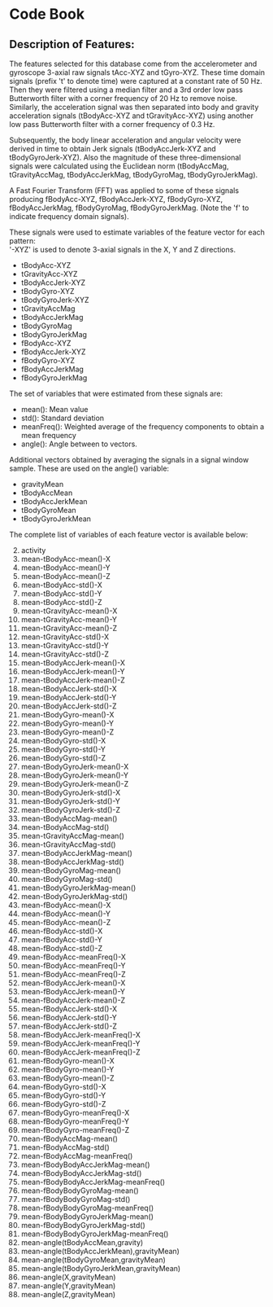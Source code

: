 # Code Book

## Description of Features:
The features selected for this database come from the accelerometer and gyroscope 3-axial raw signals tAcc-XYZ and tGyro-XYZ. These time domain signals (prefix 't' to denote time) were captured at a constant rate of 50 Hz. Then they were filtered using a median filter and a 3rd order low pass Butterworth filter with a corner frequency of 20 Hz to remove noise. Similarly, the acceleration signal was then separated into body and gravity acceleration signals (tBodyAcc-XYZ and tGravityAcc-XYZ) using another low pass Butterworth filter with a corner frequency of 0.3 Hz. 

Subsequently, the body linear acceleration and angular velocity were derived in time to obtain Jerk signals (tBodyAccJerk-XYZ and tBodyGyroJerk-XYZ). Also the magnitude of these three-dimensional signals were calculated using the Euclidean norm (tBodyAccMag, tGravityAccMag, tBodyAccJerkMag, tBodyGyroMag, tBodyGyroJerkMag). 

A Fast Fourier Transform (FFT) was applied to some of these signals producing fBodyAcc-XYZ, fBodyAccJerk-XYZ, fBodyGyro-XYZ, fBodyAccJerkMag, fBodyGyroMag, fBodyGyroJerkMag. (Note the 'f' to indicate frequency domain signals). 

These signals were used to estimate variables of the feature vector for each pattern:  
'-XYZ' is used to denote 3-axial signals in the X, Y and Z directions.

* tBodyAcc-XYZ
* tGravityAcc-XYZ
* tBodyAccJerk-XYZ
* tBodyGyro-XYZ
* tBodyGyroJerk-XYZ
* tGravityAccMag
* tBodyAccJerkMag
* tBodyGyroMag
* tBodyGyroJerkMag
* fBodyAcc-XYZ
* fBodyAccJerk-XYZ
* fBodyGyro-XYZ
* fBodyAccJerkMag
* fBodyGyroJerkMag

The set of variables that were estimated from these signals are:
* mean(): Mean value
* std(): Standard deviation
* meanFreq(): Weighted average of the frequency components to obtain a mean frequency
* angle(): Angle between to vectors.


Additional vectors obtained by averaging the signals in a signal window sample. These are used on the angle() variable:

* gravityMean
* tBodyAccMean
* tBodyAccJerkMean
* tBodyGyroMean
* tBodyGyroJerkMean

The complete list of variables of each feature vector is available below:

2. activity
3. mean-tBodyAcc-mean()-X
4. mean-tBodyAcc-mean()-Y
5. mean-tBodyAcc-mean()-Z
6. mean-tBodyAcc-std()-X
7. mean-tBodyAcc-std()-Y
8. mean-tBodyAcc-std()-Z
9. mean-tGravityAcc-mean()-X
10. mean-tGravityAcc-mean()-Y
11. mean-tGravityAcc-mean()-Z
12. mean-tGravityAcc-std()-X
13. mean-tGravityAcc-std()-Y
14. mean-tGravityAcc-std()-Z
15. mean-tBodyAccJerk-mean()-X
16. mean-tBodyAccJerk-mean()-Y
17. mean-tBodyAccJerk-mean()-Z
18. mean-tBodyAccJerk-std()-X
19. mean-tBodyAccJerk-std()-Y
20. mean-tBodyAccJerk-std()-Z
21. mean-tBodyGyro-mean()-X
22. mean-tBodyGyro-mean()-Y
23. mean-tBodyGyro-mean()-Z
24. mean-tBodyGyro-std()-X
25. mean-tBodyGyro-std()-Y
26. mean-tBodyGyro-std()-Z
27. mean-tBodyGyroJerk-mean()-X
28. mean-tBodyGyroJerk-mean()-Y
29. mean-tBodyGyroJerk-mean()-Z
30. mean-tBodyGyroJerk-std()-X
31. mean-tBodyGyroJerk-std()-Y
32. mean-tBodyGyroJerk-std()-Z
33. mean-tBodyAccMag-mean()
34. mean-tBodyAccMag-std()
35. mean-tGravityAccMag-mean()
36. mean-tGravityAccMag-std()
37. mean-tBodyAccJerkMag-mean()
38. mean-tBodyAccJerkMag-std()
39. mean-tBodyGyroMag-mean()
40. mean-tBodyGyroMag-std()
41. mean-tBodyGyroJerkMag-mean()
42. mean-tBodyGyroJerkMag-std()
43. mean-fBodyAcc-mean()-X
44. mean-fBodyAcc-mean()-Y
45. mean-fBodyAcc-mean()-Z
46. mean-fBodyAcc-std()-X
47. mean-fBodyAcc-std()-Y
48. mean-fBodyAcc-std()-Z
49. mean-fBodyAcc-meanFreq()-X
50. mean-fBodyAcc-meanFreq()-Y
51. mean-fBodyAcc-meanFreq()-Z
52. mean-fBodyAccJerk-mean()-X
53. mean-fBodyAccJerk-mean()-Y
54. mean-fBodyAccJerk-mean()-Z
55. mean-fBodyAccJerk-std()-X
56. mean-fBodyAccJerk-std()-Y
57. mean-fBodyAccJerk-std()-Z
58. mean-fBodyAccJerk-meanFreq()-X
59. mean-fBodyAccJerk-meanFreq()-Y
60. mean-fBodyAccJerk-meanFreq()-Z
61. mean-fBodyGyro-mean()-X
62. mean-fBodyGyro-mean()-Y
63. mean-fBodyGyro-mean()-Z
64. mean-fBodyGyro-std()-X
65. mean-fBodyGyro-std()-Y
66. mean-fBodyGyro-std()-Z
67. mean-fBodyGyro-meanFreq()-X
68. mean-fBodyGyro-meanFreq()-Y
69. mean-fBodyGyro-meanFreq()-Z
70. mean-fBodyAccMag-mean()
71. mean-fBodyAccMag-std()
72. mean-fBodyAccMag-meanFreq()
73. mean-fBodyBodyAccJerkMag-mean()
74. mean-fBodyBodyAccJerkMag-std()
75. mean-fBodyBodyAccJerkMag-meanFreq()
76. mean-fBodyBodyGyroMag-mean()
77. mean-fBodyBodyGyroMag-std()
78. mean-fBodyBodyGyroMag-meanFreq()
79. mean-fBodyBodyGyroJerkMag-mean()
80. mean-fBodyBodyGyroJerkMag-std()
81. mean-fBodyBodyGyroJerkMag-meanFreq()
82. mean-angle(tBodyAccMean,gravity)
83. mean-angle(tBodyAccJerkMean),gravityMean)
84. mean-angle(tBodyGyroMean,gravityMean)
85. mean-angle(tBodyGyroJerkMean,gravityMean)
86. mean-angle(X,gravityMean)
87. mean-angle(Y,gravityMean)
88. mean-angle(Z,gravityMean)